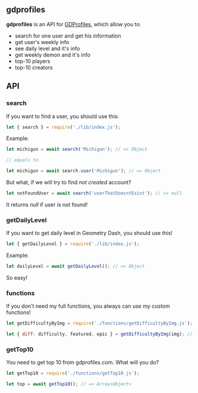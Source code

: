 ## gdprofiles
**gdprofiles** is an API for [GDProfiles](https://gdprofiles.com), which allow you to:
* search for one user and get his information
* get user's weekly info
* see daily level and it's info
* get weekly demon and it's info
* top-10 players
* top-10 creators
## API
### search
If you want to find a user, you should use this:
```js
let { search } = require('./lib/index.js');
```

Example:
```js
let michigun = await search('Michigun'); // => Object

// equals to

let michigun = await search.user('Michigun'); // => Object
```

But what, if we will try to find *not created* account?

```js
let notFoundUser = await search('userThatDoesntExist'); // => null
```

It returns *null* if user is not found!

### getDailyLevel

If you want to get daily level in Geometry Dash, you should use this!
```js
let { getDailyLevel } = require('./lib/index.js');
```

Example:
```js
let dailyLevel = await getDailyLevel(); // => Object
```
So easy!

### functions

If you don't need my full functions, you always can use my custom functions!
```js
let getDifficultyByImg = require('./functions/getDifficultyByImg.js');
```

```js
let { diff: difficulty, featured, epic } = getDifficultyByImg(img); // => Object
```

### getTop10

You need to get top 10 from gdprofiles.com. What will you do?
```js
let getTop10 = require('./functions/getTop10.js');
```

```js
let top = await getTop10(); // => Array<Object>
```